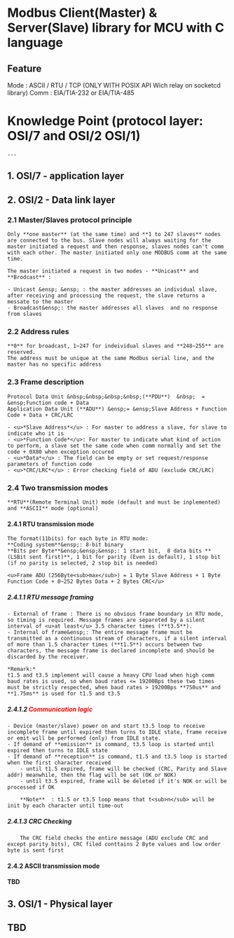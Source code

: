 # Modbus Client(Master) & Server(Slave) library for MCU with C language 

## Feature

Mode : ASCII / RTU / TCP (ONLY WITH POSIX API Wich relay on socketcd library)
Comm : EIA/TIA-232 or EIA/TIA-485 

# Knowledge Point (protocol layer: OSI/7 and OSI/2 OSI/1)
	---
##  1. OSI/7 - application layer
##  2. OSI/2 - Data link layer
### 2.1 Master/Slaves protocol principle
	Only **one master** (at the same time) and **1 to 247 slaves** nodes are connected to the bus. Slave nodes will always waiting for the master initiated a request and then response, slaves nodes can't comm with each other. The master initiated only one MODBUS comm at the same time.

	The master initiated a request in two modes - **Unicast** and **Brodcast** :

	- Unicast &ensp; &ensp; : the master addresses an individual slave, after receiving and processing the request, the slave returns a messate to the master
	- Broadcast&ensp;: the master addresses all slaves  and no response from slaves
	 
### 2.2 Address rules

	**0** for broadcast, 1~247 for indeividual slaves and **248~255** are reserved.
	The address must be unique at the same Modbus serial line, and the master has no specific address

### 2.3 Frame description

	Protocol Data Unit &nbsp;&nbsp;&nbsp;&nbsp;(**PDU**)  &nbsp;  = &ensp;Function code + Data  
	Application Data Unit (**ADU**) &ensp;= &ensp;Slave Address + Function Code + Data + CRC/LRC

	- <u>*Slave Address*</u> : For master to address a slave, for slave to indicate who it is
	- <u>*Function Code*</u>: For master to indicate what kind of action to perform, a slave set the same code when comm normally and set the code + 0X80 when exception occured
	- <u>*Data*</u> : The field can be empty or set request/response parameters of function code
	- <u>*CRC/LRC*</u> : Error checking field of ADU (exclude CRC/LRC)

### 2.4 Two transmission modes
	**RTU**(Remote Terminal Unit) mode (default and must be inplemented) and **ASCII** mode (optional) 
#### 2.4.1 RTU transmission mode

	The format(11bits) for each byte in RTU mode:  
	**Coding system**&ensp;: 8-bit binary  
	**Bits per Byte**&ensp;&ensp;&ensp;: 1 start bit,  8 data bits **(LSBit sent first)**, 1 bit for parity (Even is default), 1 stop bit (if no parity is selected, 2 stop bit is needed)
	  
	<u>Frame ADU (256Byte<sub>max</sub>) = 1 Byte Slave Address + 1 Byte Function Code + 0~252 Bytes Data + 2 Bytes CRC</u>

##### 2.4.1.1 RTU message framing

	- External of frame : There is no obvious frame boundary in RTU mode, so timing is required. Message frames are separeted by a silent interval of <u>at least</u> 3.5 character times (**t3.5**).   
	- Internal of frame&ensp;: The entire message frame must be transmitted as a continuous stream of characters, if a silent interval of more than 1.5 character times (**t1.5**) occurs between two characters, the message frame is declared incomplete and should be discarded by the receiver.

	*Remark:*  
	t1.5 and t3.5 implement will cause a heavy CPU load when high comm baud rates is used, so when baud rates <= 19200Bps these two times must be strictly respected, when baud rates > 19200Bps **750us** and **1.75ms** is used for t1.5 and t3.5

##### 2.4.1.2 <font color=red>Communication logic</font>

	- Device (master/slave) power on and start t3.5 loop to receive incomplete frame until expired then turns to IDLE state, frame receive or emit will be performed (only) from IDLE state.  
	- If demand of **emission** is command, t3.5 loop is started until expired then turns to IDLE state
	- If demand of **reception** is command, t1.5 and t3.5 loop is started when the first character received 
		- until t1.5 expired, frame will be checked (CRC, Parity and Slave addr) meanwhile, then the flag will be set (OK or NOK) 
		- until t3.5 expired, frame will be deleted if it's NOK or will be processed if OK

		**Note**  : t1.5 or t3.5 loop means that t<sub>n</sub> will be init by each character until time-out

##### 2.4.1.3 CRC Checking

		The CRC field checks the entire message (ADU exclude CRC and except parity bits), CRC filed conttains 2 Byte values and low order byte is sent first

#### 2.4.2 ASCII transmission mode
#### TBD

## 3. OSI/1 - Physical layer
## TBD



